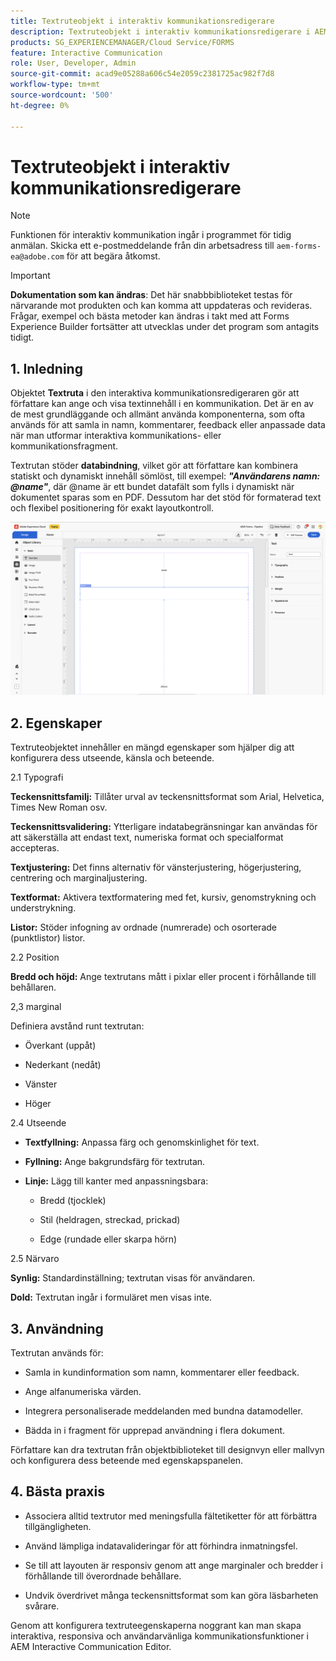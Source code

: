 ```yaml
---
title: Textruteobjekt i interaktiv kommunikationsredigerare
description: Textruteobjekt i interaktiv kommunikationsredigerare i AEM Forms - författare kan skriva och visa text i en kommunikation.
products: SG_EXPERIENCEMANAGER/Cloud Service/FORMS
feature: Interactive Communication
role: User, Developer, Admin
source-git-commit: acad9e05288a606c54e2059c2381725ac982f7d8
workflow-type: tm+mt
source-wordcount: '500'
ht-degree: 0%

---
```



# Textruteobjekt i interaktiv kommunikationsredigerare

>[!NOTE]
>
> Funktionen för interaktiv kommunikation ingår i programmet för tidig anmälan. Skicka ett e-postmeddelande från din arbetsadress till `aem-forms-ea@adobe.com` för att begära åtkomst.

>[!IMPORTANT]
>
> **Dokumentation som kan ändras**: Det här snabbbiblioteket testas för närvarande mot produkten och kan komma att uppdateras och revideras. Frågar, exempel och bästa metoder kan ändras i takt med att Forms Experience Builder fortsätter att utvecklas under det program som antagits tidigt.

## &#x200B;1. Inledning

Objektet **Textruta** i den interaktiva kommunikationsredigeraren gör att författare kan ange och visa textinnehåll i en kommunikation. Det är en av de mest grundläggande och allmänt använda komponenterna, som ofta används för att samla in namn, kommentarer, feedback eller anpassade data när man utformar interaktiva kommunikations- eller kommunikationsfragment.

Textrutan stöder **databindning**, vilket gör att författare kan kombinera statiskt och dynamiskt innehåll sömlöst, till exempel: ***&quot;Användarens namn: @name&quot;***, där @name är ett bundet datafält som fylls i dynamiskt när dokumentet sparas som en PDF. Dessutom har det stöd för formaterad text och flexibel positionering för exakt layoutkontroll.

![Sök efter IC-dokument](/help/forms/interactive-communication/assets/textbox.png)

## &#x200B;2. Egenskaper

Textruteobjektet innehåller en mängd egenskaper som hjälper dig att konfigurera dess utseende, känsla och beteende.

2.1 Typografi

**Teckensnittsfamilj:** Tillåter urval av teckensnittsformat som Arial, Helvetica, Times New Roman osv.

**Teckensnittsvalidering:** Ytterligare indatabegränsningar kan användas för att säkerställa att endast text, numeriska format och specialformat accepteras.

**Textjustering:** Det finns alternativ för vänsterjustering, högerjustering, centrering och marginaljustering.

**Textformat:** Aktivera textformatering med fet, kursiv, genomstrykning och understrykning.

**Listor:** Stöder infogning av ordnade (numrerade) och osorterade (punktlistor) listor.

2.2 Position

**Bredd och höjd:** Ange textrutans mått i pixlar eller procent i förhållande till behållaren.

2,3 marginal

Definiera avstånd runt textrutan:

- Överkant (uppåt)

- Nederkant (nedåt)

- Vänster

- Höger

2.4 Utseende

- **Textfyllning:** Anpassa färg och genomskinlighet för text.

- **Fyllning:** Ange bakgrundsfärg för textrutan.

- **Linje:** Lägg till kanter med anpassningsbara:

   - Bredd (tjocklek)

   - Stil (heldragen, streckad, prickad)

   - Edge (rundade eller skarpa hörn)

2.5 Närvaro

**Synlig:** Standardinställning; textrutan visas för användaren.

**Dold:** Textrutan ingår i formuläret men visas inte.



## &#x200B;3. Användning

Textrutan används för:

- Samla in kundinformation som namn, kommentarer eller feedback.

- Ange alfanumeriska värden.

- Integrera personaliserade meddelanden med bundna datamodeller.

- Bädda in i fragment för upprepad användning i flera dokument.

Författare kan dra textrutan från objektbiblioteket till designvyn eller mallvyn och konfigurera dess beteende med egenskapspanelen.

## &#x200B;4. Bästa praxis

- Associera alltid textrutor med meningsfulla fältetiketter för att förbättra tillgängligheten.

- Använd lämpliga indatavalideringar för att förhindra inmatningsfel.

- Se till att layouten är responsiv genom att ange marginaler och bredder i förhållande till överordnade behållare.

- Undvik överdrivet många teckensnittsformat som kan göra läsbarheten svårare.

Genom att konfigurera textruteegenskaperna noggrant kan man skapa interaktiva, responsiva och användarvänliga kommunikationsfunktioner i AEM Interactive Communication Editor.
